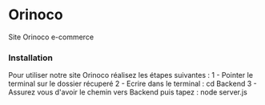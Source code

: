 # Orinoco #

Site Orinoco e-commerce

### Installation ###

Pour utiliser notre site Orinoco réalisez les étapes suivantes :
 1 - Pointer le terminal sur le dossier récuperé
 2 - Ecrire dans le terminal : cd Backend
 3 - Assurez vous d'avoir le chemin vers Backend puis tapez :  node server.js
